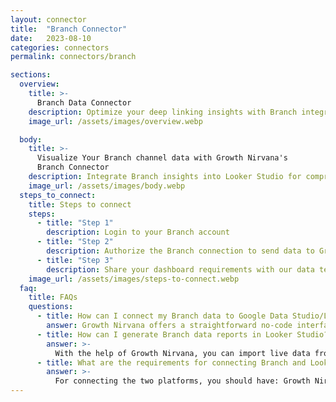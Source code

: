 ```yaml
---
layout: connector
title:  "Branch Connector"
date:   2023-08-10
categories: connectors
permalink: connectors/branch

sections:
  overview:
    title: >-
      Branch Data Connector
    description: Optimize your deep linking insights with Branch integration. Seamlessly merge Branch's data with Looker Studio's analytical prowess, unlocking insights into user journeys, conversion paths, and app performance.
    image_url: /assets/images/overview.webp

  body:
    title: >-
      Visualize Your Branch channel data with Growth Nirvana's
      Branch Connector
    description: Integrate Branch insights into Looker Studio for comprehensive deep linking analytics that guide your app strategies.
    image_url: /assets/images/body.webp
  steps_to_connect:
    title: Steps to connect
    steps:
      - title: "Step 1"
        description: Login to your Branch account
      - title: "Step 2"
        description: Authorize the Branch connection to send data to Growth Nirvana
      - title: "Step 3"
        description: Share your dashboard requirements with our data team. We will build the report for you.
    image_url: /assets/images/steps-to-connect.webp
  faq:
    title: FAQs
    questions:
      - title: How can I connect my Branch data to Google Data Studio/Looker Studio?
        answer: Growth Nirvana offers a straightforward no-code interface to connect to Branch data sources.
      - title: How can I generate Branch data reports in Looker Studio?
        answer: >-
          With the help of Growth Nirvana, you can import live data from Branch into Looker Studio. These data can be viewed in charts, tables, and dashboards to generate branded reports that can be shared instantly.
      - title: What are the requirements for connecting Branch and Looker Studio?
        answer: >-
          For connecting the two platforms, you should have: Growth Nirvana Account and Branch Ads Account
---
```

